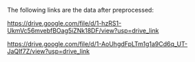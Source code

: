 The following links are the data after preprocessed:

https://drive.google.com/file/d/1-hzRS1-UkmVc56mvebfBOag5iZNk18DF/view?usp=drive_link

https://drive.google.com/file/d/1-AoUhgdFpLTm1g1a9Cd6q_UT-JaQIf7Z/view?usp=drive_link

